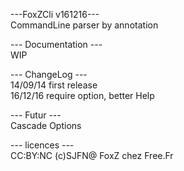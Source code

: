 ---FoxZCli v161216---            
CommandLine parser by annotation                               
          
--- Documentation ---                               
WIP            
            
--- ChangeLog ---    
14/09/14 first release         
16/12/16 require option, better Help                            
        
--- Futur ---    
Cascade Options          
          
--- licences ---                     
CC:BY:NC (c)SJFN@ FoxZ chez Free.Fr              

